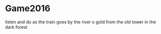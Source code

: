 # Game2016

listen and do as the train goes by the river o gold from the old tower in the dark forest
